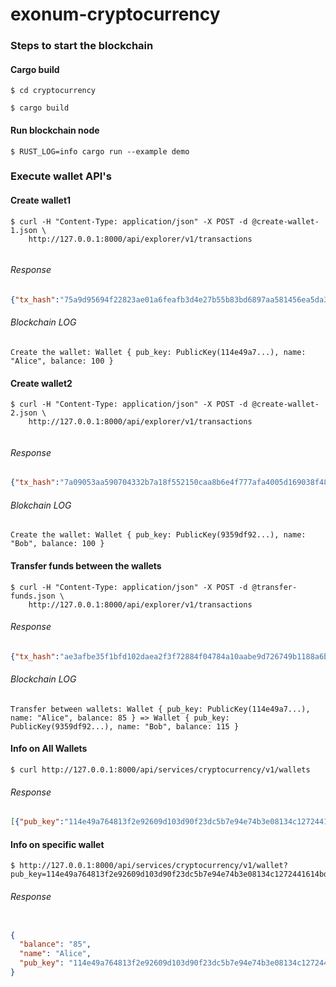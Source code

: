 # exonum-cryptocurrency


### Steps to start the blockchain

#### Cargo build

```
$ cd cryptocurrency
```

```
$ cargo build
```


#### Run blockchain node

```
$ RUST_LOG=info cargo run --example demo
```


### Execute wallet API's

#### Create wallet1

```
$ curl -H "Content-Type: application/json" -X POST -d @create-wallet-1.json \
    http://127.0.0.1:8000/api/explorer/v1/transactions


```

###### Response

```json
{"tx_hash":"75a9d95694f22823ae01a6feafb3d4e27b55b83bd6897aa581456ea5da382dde"}
```

###### Blockchain LOG

```
Create the wallet: Wallet { pub_key: PublicKey(114e49a7...), name: "Alice", balance: 100 }
```


#### Create wallet2

```
$ curl -H "Content-Type: application/json" -X POST -d @create-wallet-2.json \
    http://127.0.0.1:8000/api/explorer/v1/transactions


```

###### Response

```json
{"tx_hash":"7a09053aa590704332b7a18f552150caa8b6e4f777afa4005d169038f481b7f7"}
```

###### Blokchain LOG

```
Create the wallet: Wallet { pub_key: PublicKey(9359df92...), name: "Bob", balance: 100 }
```

#### Transfer funds between the wallets

```
$ curl -H "Content-Type: application/json" -X POST -d @transfer-funds.json \
    http://127.0.0.1:8000/api/explorer/v1/transactions
```

###### Response 

```json
{"tx_hash":"ae3afbe35f1bfd102daea2f3f72884f04784a10aabe9d726749b1188a6b9fe9b"}
```

###### Blockchain LOG

```
Transfer between wallets: Wallet { pub_key: PublicKey(114e49a7...), name: "Alice", balance: 85 } => Wallet { pub_key: PublicKey(9359df92...), name: "Bob", balance: 115 }
```


#### Info on All Wallets


```
$ curl http://127.0.0.1:8000/api/services/cryptocurrency/v1/wallets

```


###### Response

```json
[{"pub_key":"114e49a764813f2e92609d103d90f23dc5b7e94e74b3e08134c1272441614bd9","name":"Alice","balance":85},{"pub_key":"9359df9223bd4c263692a437e3d244b644c7b7f847db12cc556c2e25c73e6103","name":"Bob","balance":115}]

```

#### Info on specific wallet

```
$ http://127.0.0.1:8000/api/services/cryptocurrency/v1/wallet?pub_key=114e49a764813f2e92609d103d90f23dc5b7e94e74b3e08134c1272441614bd9
```

###### Response

```json

{
  "balance": "85",
  "name": "Alice",
  "pub_key": "114e49a764813f2e92609d103d90f23dc5b7e94e74b3e08134c1272441614bd9"
}

```